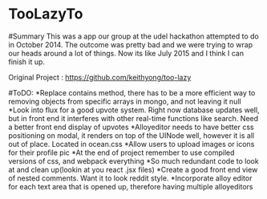 # TooLazyTo

#Summary 
This was a app our group at the udel hackathon attempted to do in October 2014. The outcome was pretty bad and we were trying to wrap our heads around a lot of things. Now its like July 2015 and I think I can finish it up. 

Original Project : https://github.com/keithyong/too-lazy

#ToDO:
*Replace contains method, there has to be a more efficient way to removing objects from specific arrays in mongo, and not leaving it null
*Look into flux for a good upvote system. Right now database updates well, but in front end it interferes with other real-time functions like search. Need a better front end display of upvotes
*Alloyeditor needs to have better css positioning on modal, it renders on top of the UINode well, however it is all out of place. Located in ocean.css
*Allow users to upload images or icons for their profile pic
*At the end of project remember to use compiled versions of css, and webpack everything
*So much redundant code to look at and clean up(lookin at you react .jsx files)
*Create a good front end view of nested comments. Want it to look reddit style.
*Incorporate alloy editor for each text area that is opened up, therefore having multiple alloyeditors




